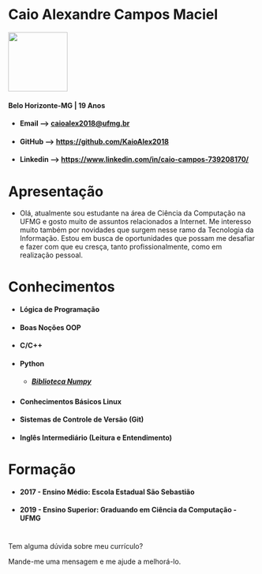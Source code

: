 # Caio Alexandre Campos Maciel

<img src="https://i.ibb.co/cTVrrLY/IMG-20180905-185013.jpg"
height="120" width="120">

#### Belo Horizonte-MG | 19 Anos



- #### Email --> caioalex2018@ufmg.br
- #### GitHub --> https://github.com/KaioAlex2018
- #### Linkedin --> https://www.linkedin.com/in/caio-campos-739208170/

# Apresentação
* Olá, atualmente sou estudante na área de Ciência da Computação na UFMG e gosto muito de assuntos relacionados a Internet. Me interesso muito também por novidades que surgem nesse ramo da Tecnologia da Informação. Estou em busca de oportunidades que possam me desafiar e fazer com que eu cresça, tanto profissionalmente, como em realização pessoal.

#
# Conhecimentos

- #### Lógica de Programação

- #### Boas Noções OOP

- #### C/C++

- #### Python
  - ##### [Biblioteca Numpy](https://github.com/KaioAlex2018/MyClasses/tree/master/2019_1%20-%20%C3%81LGEBRA%20LINEAR%20COMPUTACIONAL%20-%20TZ1)

- #### Conhecimentos Básicos Linux

- #### Sistemas de Controle de Versão (Git)

- #### Inglês Intermediário (Leitura e Entendimento)
#

# Formação

- #### 2017 - Ensino Médio: Escola Estadual São Sebastião
- #### 2019 - Ensino Superior: Graduando em Ciência da Computação - UFMG
#

Tem alguma dúvida sobre meu currículo?

Mande-me uma mensagem e me ajude a melhorá-lo.
